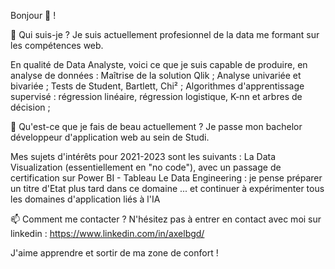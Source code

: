 Bonjour 👋 !

🔭 Qui suis-je ?
Je suis actuellement profesionnel de la data me formant sur les compétences web.

En qualité de Data Analyste, voici ce que je suis capable de produire, en analyse de données :
Maîtrise de la solution Qlik ;
Analyse univariée et bivariée ;
Tests de Student, Bartlett, Chi² ;
Algorithmes d'apprentissage supervisé : régression linéaire, régression logistique, K-nn et arbres de décision ;

🌱 Qu'est-ce que je fais de beau actuellement ?
Je passe mon bachelor développeur d'application web au sein de Studi.

Mes sujets d'intérêts pour 2021-2023 sont les suivants :
La Data Visualization (essentiellement en "no code"), avec un passage de certification sur Power BI - Tableau
Le Data Engineering : je pense préparer un titre d'Etat plus tard dans ce domaine
... et continuer à expérimenter tous les domaines d'application liés à l'IA


📫 Comment me contacter ?
N'hésitez pas à entrer en contact avec moi sur linkedin : https://www.linkedin.com/in/axelbgd/

J'aime apprendre et sortir de ma zone de confort !
